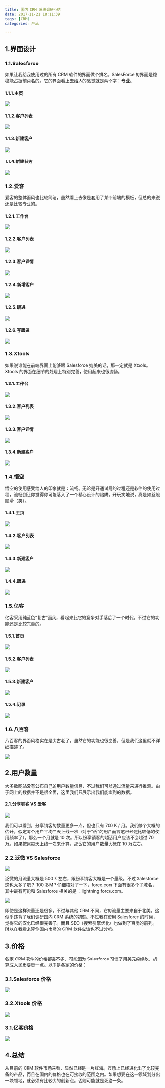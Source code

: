 ```yaml
---
title: 国内 CRM 系统调研小结
date: 2017-11-21 18:11:39
tags: [CRM]
categories: 产品

---
```


## 1.界面设计

### 1.1.Salesforce

如果让我给我使用过的所有 CRM 软件的界面做个排名，SalesForce 的界面是稳稳能占据前两名的。它的界面看上去给人的感觉就是两个字：**专业**。

#### 1.1.1.主页

![](https://raw.githubusercontent.com/JackSmithThu/MarkdownPhotos/master/Saleforce-主页.jpg)

#### 1.1.2.客户列表

![](https://raw.githubusercontent.com/JackSmithThu/MarkdownPhotos/master/Saleforce-客户.jpg)

#### 1.1.3.新建客户

![](https://raw.githubusercontent.com/JackSmithThu/MarkdownPhotos/master/Saleforce-新建客户.jpg)

#### 1.1.4.新建任务

![](https://raw.githubusercontent.com/JackSmithThu/MarkdownPhotos/master/Saleforce-新建任务.jpg)

### 1.2.爱客

爱客的整体画风也比较简洁，虽然看上去像是套用了某个前端的模板，但总的来说还是比较专业的。

#### 1.2.1.工作台

![](https://raw.githubusercontent.com/JackSmithThu/MarkdownPhotos/master/爱客-工作台.jpg)

#### 1.2.2.客户列表

![](https://raw.githubusercontent.com/JackSmithThu/MarkdownPhotos/master/爱客-客户.jpg)

#### 1.2.3.客户详情

![](https://raw.githubusercontent.com/JackSmithThu/MarkdownPhotos/master/爱客-客户详情.jpg)

#### 1.2.4.新增客户

![](https://raw.githubusercontent.com/JackSmithThu/MarkdownPhotos/master/爱客-新增客户.jpg)

#### 1.2.5.跟进

![](https://raw.githubusercontent.com/JackSmithThu/MarkdownPhotos/master/爱客-跟进.jpg)

#### 1.2.6.写跟进

![](https://raw.githubusercontent.com/JackSmithThu/MarkdownPhotos/master/爱客-写跟进.jpg)

### 1.3.Xtools

如果说谁能在前端界面上能够跟 Salesforce 媲美的话，那一定就是 Xtools。Xtools 的界面在细节的处理上特别完善，使用起来也很流畅。

#### 1.3.1.工作台

![](https://raw.githubusercontent.com/JackSmithThu/MarkdownPhotos/master/Xtools-主页.jpg)

#### 1.3.2.客户列表

![](https://raw.githubusercontent.com/JackSmithThu/MarkdownPhotos/master/Xtools-客户.jpg)

#### 1.3.3.客户详情

![](https://raw.githubusercontent.com/JackSmithThu/MarkdownPhotos/master/Xtools-客户详情.jpg)

#### 1.3.4.新建客户

![](https://raw.githubusercontent.com/JackSmithThu/MarkdownPhotos/master/Xtools-新建客户.jpg)

### 1.4.悟空

悟空的使用感受给人的印象就是：流畅。无论是开通试用的过程还是软件的使用过程，流畅到让你觉得你可能落入了一个精心设计的陷阱。开玩笑地说，真是如丝般顺滑（笑）。

#### 1.4.1.主页

![](https://raw.githubusercontent.com/JackSmithThu/MarkdownPhotos/master/悟空-主页.jpg)

#### 1.4.2.客户列表

![](https://raw.githubusercontent.com/JackSmithThu/MarkdownPhotos/master/悟空-客户.jpg)

#### 1.4.3.新建客户

![](https://raw.githubusercontent.com/JackSmithThu/MarkdownPhotos/master/悟空-新建客户.jpg)

#### 1.4.4.跟进

![](https://raw.githubusercontent.com/JackSmithThu/MarkdownPhotos/master/悟空-跟进.jpg)

### 1.5.亿客

亿客采用纯蓝色“复古”画风，看起来比它的竞争对手落后了一个时代。不过它的功能还是比较完善的。

#### 1.5.1.首页

![](https://raw.githubusercontent.com/JackSmithThu/MarkdownPhotos/master/亿客-首页.jpg)

#### 1.5.2.客户列表

![](https://raw.githubusercontent.com/JackSmithThu/MarkdownPhotos/master/亿客-客户.jpg)

#### 1.5.3.新建客户

![](https://raw.githubusercontent.com/JackSmithThu/MarkdownPhotos/master/亿客-新建客户.jpg)

#### 1.5.4.记录

![](https://raw.githubusercontent.com/JackSmithThu/MarkdownPhotos/master/亿客-记录.jpg)

### 1.6.八百客

八百客的界面风格实在是太古老了，虽然它的功能也很完善，但是我们这里就不详细描述了。

![](https://raw.githubusercontent.com/JackSmithThu/MarkdownPhotos/master/八百客-原始界面设计.jpg)



## 2.用户数量

大多数网站没有公布自己的用户数量信息，不过我们可以通过流量来进行推测。由于网上的数据并不是很全面，这里我们只展示出我们能拿到的数据。

#### 2.1.分享销客 VS 爱客

![](https://raw.githubusercontent.com/JackSmithThu/MarkdownPhotos/master/分销客-爱客.jpg)



我们可以看到，分享销客的数量更多一点，但也只有 700 K / 月。我们做个大概的估计，假定每个用户平均三天上线一次（对于“活”的用户而言这已经是比较低的使用频率了），那么一个月就是 10 次。所以纷享销客的越活用户应该不会超过 70 万。如果按照每天上线一次来计算，那么它的用户数量大概在 10 万左右。

### 2.2.泛微 VS Salesforce

![](https://raw.githubusercontent.com/JackSmithThu/MarkdownPhotos/master/fw-salesforce.jpg)

泛微的月流量大概是 500 K 左右，跟纷享销客大概是一个量级。不过 Salesforce 这也太多了吧？ 100 多M？仔细核对了一下，force.com 下面有很多个子域名，其中最有可能和 Salesforce 相关的是 ：lightning.force.com。

![](https://raw.githubusercontent.com/JackSmithThu/MarkdownPhotos/master/salesforce真实.jpg)



即使是这样流量还是很多，不过与其他 CRM 不同，它的流量主要来自于北美。这似乎违背了我们调研国内 CRM 系统的初衷。不过我在使用  Salesforce 的时候，觉得它的汉化已经很完善了。而且 SEO（搜索引擎优化）也做到了百度的前列。所以在我看来算作国内市场的 CRM 软件应该也不过分吧。



## 3.价格

各家 CRM 软件的价格都差不多，可能因为 Salesforce 习惯了用美元的缘故，折算成人民币要贵一点。以下是各家的价格：

### 3.1.Salesforce 价格

![](https://raw.githubusercontent.com/JackSmithThu/MarkdownPhotos/master/salesforce价格.jpg)

### 3.2.Xtools 价格

![](https://raw.githubusercontent.com/JackSmithThu/MarkdownPhotos/master/Xtools-价格.jpg)



### 3.1.亿客价格

![](https://raw.githubusercontent.com/JackSmithThu/MarkdownPhotos/master/亿客-价格.jpg)



## 4.总结

从目前的 CRM 软件市场来看，显然已经是一片红海。市场上已经进化出了比较完备的产品，而且在国内的价格也在可接收的范围之内。如果想要在这一领域划分出一块领地，就必须有比较大的创新点。否则可能就是死路一条。



